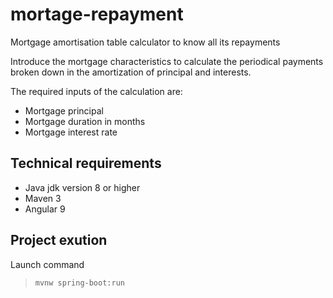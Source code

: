 # mortage-repayment
Mortgage amortisation table calculator to know all its repayments

Introduce the mortgage characteristics to calculate the periodical payments broken down in the amortization of principal and interests.

The required inputs of the calculation are:

 * Mortgage principal
 * Mortgage duration in months
 * Mortgage interest rate
 
 ## Technical requirements
 
 * Java jdk version 8 or higher
 * Maven 3
 * Angular 9
 
 ## Project exution
 Launch command
 > `mvnw spring-boot:run`
 
